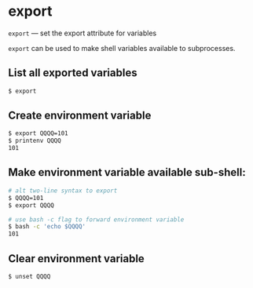 # export

`export` — set the export attribute for variables

`export` can be used to make shell variables available to subprocesses.

## List all exported variables
```bash
$ export
```

## Create environment variable
```bash
$ export QQQQ=101
$ printenv QQQQ
101
```

## Make environment variable available sub-shell:
```bash
# alt two-line syntax to export
$ QQQQ=101
$ export QQQQ

# use bash -c flag to forward environment variable
$ bash -c 'echo $QQQQ'
101
```

## Clear environment variable
```bash
$ unset QQQQ
```
